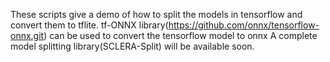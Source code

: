 These scripts give a demo of how to split the models in tensorflow and convert them to tflite. 
tf-ONNX library(https://github.com/onnx/tensorflow-onnx.git) can be used to convert the tensorflow model to onnx
A complete model splitting library(SCLERA-Split) will be available soon.
